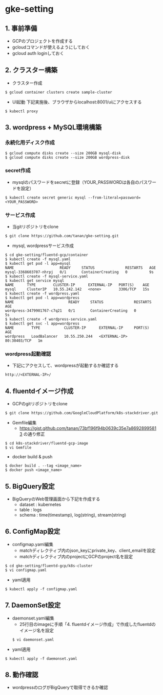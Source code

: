 # gke-setting

## 1. 事前準備
* GCPのプロジェクトを作成する
* gcloudコマンドが使えるようにしておく
* gcloud auth loginしておく

## 2. クラスター構築
* クラスター作成
```
$ gcloud container clusters create sample-cluster
```

* UI起動
  下記実施後、ブラウザからlocalhost:8001/uiにアクセスする
```
$ kubectl proxy
```

## 3. wordpress + MySQL環境構築
### 永続化用ディスク作成
```
$ gcloud compute disks create --size 200GB mysql-disk
$ gcloud compute disks create --size 200GB wordpress-disk
```

### secret作成
* mysqlのパスワードをsecretに登録（YOUR_PASSWORDは各自のパスワードを設定）
```
$ kubectl create secret generic mysql --from-literal=password=<YOUR_PASSWORD>
```

### サービス作成
* 当gitリポジトリをclone
```
$ git clone https://github.com/tanan/gke-setting.git
```
* mysql, wordpressサービス作成
```
$ cd gke-setting/fluentd-gcp/container
$ kubectl create -f mysql.yaml
$ kubectl get pod -l app=mysql
NAME                     READY     STATUS              RESTARTS   AGE
mysql-3368603707-nhrpj   0/1       ContainerCreating   0          9s
$ kubectl create -f mysql-service.yaml
$ kubectl get service mysql
NAME      TYPE        CLUSTER-IP      EXTERNAL-IP   PORT(S)    AGE
mysql     ClusterIP   10.55.242.142   <none>        3306/TCP   15s
$ kubectl create -f wordpress.yaml
$ kubectl get pod -l app=wordpress
NAME                         READY     STATUS              RESTARTS   AGE
wordpress-3479901767-c7q21   0/1       ContainerCreating   0          5s
$ kubectl create -f wordpress-service.yaml
$ kubectl get svc -l app=wordpress
NAME        TYPE           CLUSTER-IP      EXTERNAL-IP     PORT(S)        AGE
wordpress   LoadBalancer   10.55.250.244   <EXTERNAL-IP>   80:30403/TCP   1m
```

### wordpress起動確認
* 下記にアクセスして、wordpressが起動するか確認する
```
http://<EXTERNAL-IP>/
```

## 4. fluentdイメージ作成
* GCPのgitリポジトリをclone
```
$ git clone https://github.com/GoogleCloudPlatform/k8s-stackdriver.git
```
* Gemfile編集
  * https://gist.github.com/tanan/73bf196f94b0639c35e7a86928995813 の通り修正
```
$ cd k8s-stackdriver/fluentd-gcp-image
$ vi Gemfile
```
* docker build & push
```
$ docker build . --tag <image_name>
$ docker push <image_name>
```


## 5. BigQuery設定
* BigQueryのWeb管理画面から下記を作成する
  * dataset : kubernetes
  * table : logs
  * schema : time(timestamp), log(string), stream(string)

## 6. ConfigMap設定
* configmap.yaml編集
  * matchディレクティブ内のjson_keyにprivate_key、client_emailを設定
  * matchディレクティブ内のprojectにGCPのproject名を設定

```
$ cd gke-setting/fluentd-gcp/k8s-cluster
$ vi configmap.yaml
```
* yaml適用
```
$ kubectl apply -f configmap.yaml
```

## 7. DaemonSet設定
* daemonset.yaml編集
  * 25行目のimageに手順「4. fluentdイメージ作成」で作成したfluentdのイメージ名を設定
  ```
  $ vi daemonset.yaml
  ```
* yaml適用
```
$ kubectl apply -f daemonset.yaml
```

## 8. 動作確認
* wordpressのログがBigQueryで取得できるか確認
